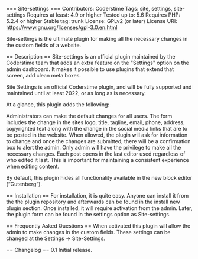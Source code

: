 === Site-settings ===
Contributors: Coderstime
Tags: site, settings, site-settings
Requires at least: 4.9 or higher
Tested up to: 5.6
Requires PHP: 5.2.4 or higher
Stable tag: trunk
License: GPLv2 (or later)
License URI: https://www.gnu.org/licenses/gpl-3.0.en.html

Site-settings is the ultimate plugin for making all the necessary changes in the custom fields of a website. 

== Description ==
Site-settings is an official plugin maintained by the Coderstime team that adds an extra feature on the \"Settings\" option on the admin dashboard. It makes it possible to use plugins that extend that screen, add clean meta boxes.

Site Settings is an official Coderstime plugin, and will be fully supported and maintained until at least 2022, or as long as is necessary.

At a glance, this plugin adds the following:

Administrators can make the default changes for all users. The form includes the change in the sites logo, title, tagline, email, phone, address, copyrighted text along with the change in the social media links that are to be posted in the website.
When allowed, the plugin will ask for information to change and once the changes are submitted, there will be a confirmation box to alert the admin. Only admin will have the privilege to make all the necessary changes.
Each post opens in the last editor used regardless of who edited it last. This is important for maintaining a consistent experience when editing content.

By default, this plugin hides all functionality available in the new block editor (“Gutenberg”).

== Installation ==
For installation, it is quite easy. Anyone can install it from the the plugin repository and afterwards can be found in the install new plugin section. Once installed, it will require activation from the admin. Later, the plugin form can be found in the settings option as Site-settings.

== Frequently Asked Questions ==
When activated this plugin will allow the admin to make changes in the custom fields.
These settings can be changed at the Settings => Site-Settings.

== Changelog ==
0.1
Initial release.